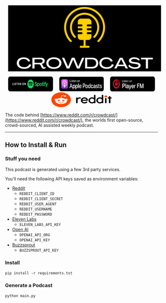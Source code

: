 <p align="center">
    <a href="https://www.reddit.com/r/crowdcast" style="margin: 0px 10px; text-decoration: none;">
        <img src="images/crowdcast_banner.png">
    </a>
</p>

<div align="center">
  <div style="display: flex; justify-content: center;">
    <a href="https://open.spotify.com/show/58g6mlJPaEObyZ3xMqgWdh" style="margin: 0px 10px; text-decoration: none;">
      <img src="images/badge_spotify.png" style="width: 200px; height: 49px;">
    </a>
    <a href="https://podcasts.apple.com/us/podcast/crowdcast/id1687775887" style="margin: 0px 10px; text-decoration: none;">
      <img src="images/badge_apple.svg" style="width: 200px; height: 49px;">
    </a>
    <a href="https://player.fm/series/crowdcast" style="margin: 0px 10px; text-decoration: none;">
      <img src="images/badge_playerfm.png" style="width: 200px; height: 49px;">
    </a>
  </div>
  </a>
</div>

<div align="center">
  <div style="display: flex; justify-content: center;">
    <a href="http://reddit.com/r/crowdcast" style="margin: 0px 10px; text-decoration: none;">
      <img src="images/reddit-1.svg" style="width: 200px; height: 49px;">
    </a>
  </div>
  </a>
</div>

The code behind [https://www.reddit.com/r/crowdcast/](https://www.reddit.com/r/crowdcast/), the worlds first open-source, crowd-sourced, AI assisted weekly podcast.

<hr />

## How to Install & Run

### Stuff you need

This podcast is generated using a few 3rd party services.

You'll need the following API keys saved as environment variables:

* [Reddit](https://reddit.com/)
    * `REDDIT_CLIENT_ID`
    * `REDDIT_CLIENT_SECRET`
    * `REDDIT_USER_AGENT`
    * `REDDIT_USERNAME`
    * `REDDIT_PASSWORD`
* [Eleven Labs](https://elevenlabs.io/)
    * `ELEVEN_LABS_API_KEY`
* [Open AI](https://openai.com/)
    * `OPENAI_API_ORG`
    * `OPENAI_API_KEY`
* [Buzzsprout](https://buzzsprout.com/)
    * `BUZZSPROUT_API_KEY`

### Install

```commandline
pip install -r requirements.txt
```

### Generate a Podcast

```commandline
python main.py
```